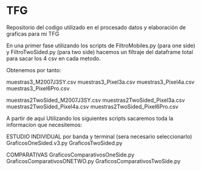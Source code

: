 # TFG
Repositorio del codigo utilizado en el procesado datos y elaboración de graficas para mi TFG

En una primer fase utilizando los scripts de FiltroMobiles.py (para one side) y FiltroTwoSided.py (para two side) hacemos un filtraje del dataframe total para sacar los 4 csv en cada metodo.

Obtenemos por tanto:

muestras3_M2007J3SY.csv
muestras3_Pixel3a.csv
muestras3_Pixel4a.csv
muestras3_Pixel6Pro.csv

muestras2TwoSided_M2007J3SY.csv
muestras2TwoSided_Pixel3a.csv
muestras2TwoSided_Pixel4a.csv
muestras2TwoSided_Pixel6Pro.csv

A partir de aqui Utilizando los siguientes scripts sacaremos toda la informacion que necesitemos:

ESTUDIO INDIVIDUAL por banda y terminal (sera necesario seleccionarlo)
GraficosOneSided.v3.py
GraficosTwoSided.py

COMPARATIVAS
GraficosComparativosOneSide.py
GraficosComparativosONETWO.py
GraficosComparativosTwoSide.py
